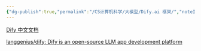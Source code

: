 ```yaml
---
{"dg-publish":true,"permalink":"/CS计算机科学/大模型/Dify.ai 框架/","noteIcon":"","created":"2024-04-17T15:17:44.000+08:00","updated":"2024-04-24T00:08:17.000+08:00"}
---
```



[Dify 中文文档](https://docs.dify.ai/v/zh-hans)

[langgenius/dify: Dify is an open-source LLM app development platform](https://github.com/langgenius/dify)